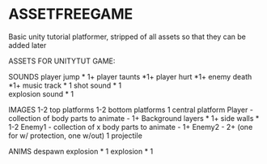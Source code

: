 # ASSETFREEGAME
Basic unity tutorial platformer, stripped of all assets so that they can be added later


ASSETS FOR UNITYTUT GAME:

SOUNDS
	player jump * 1+
	player taunts *1+
	player hurt *1+
	enemy death *1+
	music track * 1
	shot sound * 1	
	explosion sound * 1
	

IMAGES
	1-2 top platforms
	1-2 bottom platforms
	1 central platform
	Player - collection of body parts to animate - 1+
	Background layers * 1+
	side walls * 1-2
	Enemy1 - collection of x body parts to animate - 1+
	Enemy2 - 2+ (one for w/ protection, one w/out)
	1 projectile 

ANIMS
	despawn explosion * 1
	explosion * 1
